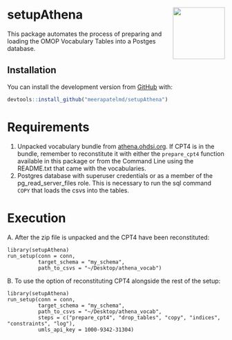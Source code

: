 
<!-- README.md is generated from README.Rmd. Please edit that file -->

# setupAthena <img src="man/figures/logo.png" align="right" alt="" width="120" />

<!-- badges: start -->

<!-- badges: end -->

This package automates the process of preparing and loading the OMOP
Vocabulary Tables into a Postges database.

## Installation

You can install the development version from
[GitHub](https://github.com/) with:

``` r
devtools::install_github("meerapatelmd/setupAthena")
```

# Requirements

1.  Unpacked vocabulary bundle from
    [athena.ohdsi.org](https://athena.ohdsi.org/). If CPT4 is in the
    bundle, remember to reconstitute it with either the `prepare_cpt4`
    function available in this package or from the Command Line using
    the README.txt that came with the vocabularies.  
2.  Postgres database with superuser credentials or as a member of the
    pg\_read\_server\_files role. This is necessary to run the sql
    command `COPY` that loads the csvs into the tables.

# Execution

A. After the zip file is unpacked and the CPT4 have been reconstituted:

    library(setupAthena) 
    run_setup(conn = conn, 
              target_schema = "my_schema",
              path_to_csvs = "~/Desktop/athena_vocab")

B. To use the option of reconstituting CPT4 alongside the rest of the
setup:

    library(setupAthena) 
    run_setup(conn = conn, 
              target_schema = "my_schema",
              path_to_csvs = "~/Desktop/athena_vocab",
              steps = c("prepare_cpt4", "drop_tables", "copy", "indices", "constraints", "log"),
              umls_api_key = 1000-9342-31304)
